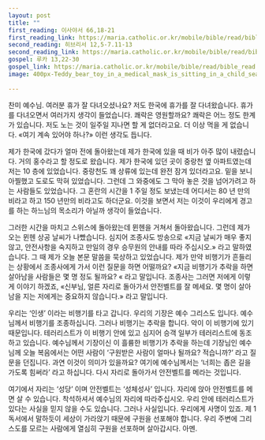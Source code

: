 ```yaml
---
layout: post
title: ""
first_reading: 이사야서 66,18-21
first_reading_link: https://maria.catholic.or.kr/mobile/bible/read/bible_read.asp?m=1&n=129&p=66
second_reading: 히브리서 12,5-7.11-13
second_reading_link: https://maria.catholic.or.kr/mobile/bible/read/bible_read.asp?m=2&n=165&p=12
gospel: 루카 13,22-30
gospel_link: https://maria.catholic.or.kr/mobile/bible/read/bible_read.asp?m=2&n=149&p=13
image: 400px-Teddy_bear_toy_in_a_medical_mask_is_sitting_in_a_child_seat_in_the_car._(49894805893).jpg
 
---
```


찬미 예수님. 여러분 휴가 잘 다녀오셨나요? 저도 한국에 휴가를 잘 다녀왔습니다.
휴가를 다녀오면서 여러가지 생각이 들었습니다. 쾌락은 영원할까요? 쾌락은 어느 정도
한계가 있습니다. 저도 노는 것이 일주일 지나면 할 게 없더라고요. 더 이상 먹을 게
없습니다. «여기 계속 있어야 하나?» 이런 생각도 듭니다.

제가 한국에 갔다가 얼마 전에 돌아왔는데 제가 한국에 있을 때 비가 아주 많이
내렸습니다. 거의 홍수라고 할 정도로 왔습니다. 제가 한국에 있던 곳이 중랑천 옆
아파트였는데 저는 10 층에 있었습니다. 중랑천도 꽤 상류에 있는데 완전 잠겨
있더라고요. 밑을 보니 아찔했고 도로도 막혀 있었습니다. 그런데 그 와중에도 그 막아
놓은 것을 넘어가려고 하는 사람들도 있었습니다. 그 혼란의 시간을 1 주일 정도
보냈는데 어디서는 80 년 만의 비라고 하고 150 년만의 비라고도 하더군요. 이것을
보면서 저는 이것이 우리에게 경고를 하는 하느님의 목소리가 아닐까 생각이
들었습니다.

그러한 시간을 마치고 스위스에 돌아왔는데 뮌헨을 거쳐서 돌아왔습니다. 그런데 제가
오는 뮌헨 상공 날씨가 나빴습니다. 심지어 조종사도 방송으로 «지금 날씨가 매우 좋지
않고, 안전사항을 숙지하고 만일의 경우 승무원의 안내를 따라 주십시오.» 라고
말하였습니다. 그 때 제가 오늘 본문 말씀을 묵상하고 있었습니다. 제가 만약 비행기가
흔들리는 상황에서 조종사에게 가서 이런 질문을 하면 어떨까요? «지금 비행기가
추락을 하면 살아남을 사람들은 몇 명 정도 될까요? « 라고 말입니다. 조종사는 그러면
저에게 이렇게 이야기 하겠죠, «신부님, 얼른 자리로 돌아가서 안전벨트를 잘 메세요. 몇
명이 살아남을 지는 저에게는 중요하지 않습니다.» 라고 말입니다.

우리는 ‘인생’ 이라는 비행기를 타고 갑니다. 우리의 기장은 예수 그리스도 입니다.
예수님께서 비행기를 조종하십니다. 그러나 비행기는 추락을 합니다. 악이 이 비행기에
있기 때문입니다. 테러리스트가 이 비행기 안에 있고 심지어 승객 일부가 테러리스트에
동조하고 있습니다. 예수님께서 기장이신 이 흘륭한 비행기가 추락을 하는데 기장님인
예수님께 오늘 복음에서는 어떤 사람이 ‘구원받은 사람이 얼마나 될까요? 적습니까?’
라고 질문을 던집니다. 과연 이것이 의미가 있을까요? 여기에 예수님께서는 ‘너희는
좁은 길을 가도록 힘써라’ 라고 하십니다. 다시 자리로 돌아가서 안전벨트를 메라는
것입니다.

여기에서 자리는 ‘성당’ 이며 안전벨트는 ‘성체성사’ 입니다. 자리에 앉아
안전벨트를 메면 살 수 있습니다. 착석하셔서 예수님의 자리에 따라주십시오. 우리 안에
테러리스트가 있다는 사실을 믿지 않을 수도 있습니다. 그러나 사실입니다. 우리에게
사명이 있죠. 제 1 독서에서 말하듯이 세상이 가라앉기 때문에 구원을 선포해야 합니다.
우리 주변에 그리스도를 모르는 사람에게 열심히 구원을 선포하며 살아갑시다. 아멘.
